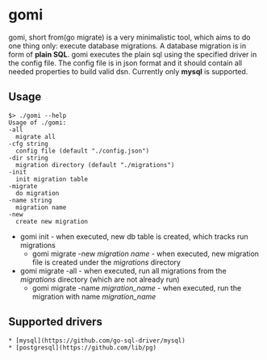 # gomi

gomi, short from(go migrate) is a very minimalistic tool, which aims to do one thing only: execute database migrations. A database migration is in form of
**plain SQL**. gomi executes the plain sql using the specified driver in the config file. The config file is in json format and it should
contain all needed properties to build valid dsn. Currently only **mysql** is supported.

## Usage

```
$> ./gomi --help
Usage of ./gomi:
-all
  migrate all
-cfg string
  config file (default "./config.json")
-dir string
  migration directory (default "./migrations")
-init
  init migration table
-migrate
  do migration
-name string
  migration name
-new
  create new migration

```

* gomi init - when executed, new db table is created, which tracks run migrations
	* gomi migrate -new *migration name* - when executed, new migration file is created under the *migrations* directory
* gomi migrate -all - when executed, run all migrations from the *migrations* directory (which are not already run)
	* gomi migrate -name *migration_name* - when executed, run the migration with name *migration_name*

## Supported drivers
	* [mysql](https://github.com/go-sql-driver/mysql)
	* [postgresql](https://github.com/lib/pg)
